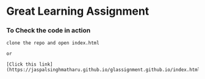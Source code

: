 # Great Learning Assignment

### To Check the code in action

```
clone the repo and open index.html

or

[Click this link](https://jaspalsinghmatharu.github.io/glassignment.github.io/index.html)

```
